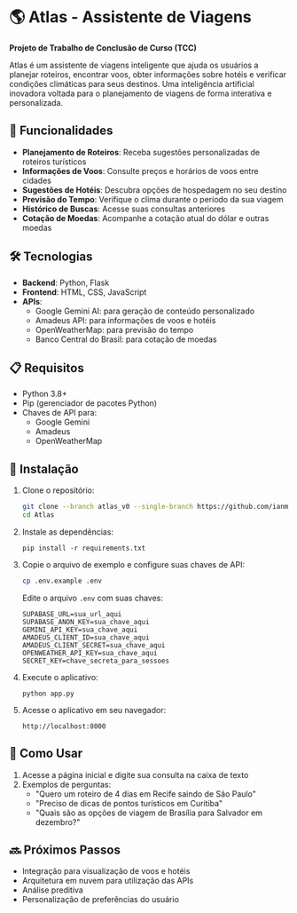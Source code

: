 # 🌎 Atlas - Assistente de Viagens

**Projeto de Trabalho de Conclusão de Curso (TCC)**

Atlas é um assistente de viagens inteligente que ajuda os usuários a planejar roteiros, encontrar voos, obter informações sobre hotéis e verificar condições climáticas para seus destinos. Uma inteligência artificial inovadora voltada para o planejamento de viagens de forma interativa e personalizada.

## 🚀 Funcionalidades

- **Planejamento de Roteiros**: Receba sugestões personalizadas de roteiros turísticos
- **Informações de Voos**: Consulte preços e horários de voos entre cidades
- **Sugestões de Hotéis**: Descubra opções de hospedagem no seu destino
- **Previsão do Tempo**: Verifique o clima durante o período da sua viagem
- **Histórico de Buscas**: Acesse suas consultas anteriores
- **Cotação de Moedas**: Acompanhe a cotação atual do dólar e outras moedas

## 🛠️ Tecnologias

- **Backend**: Python, Flask
- **Frontend**: HTML, CSS, JavaScript
- **APIs**:
  - Google Gemini AI: para geração de conteúdo personalizado
  - Amadeus API: para informações de voos e hotéis
  - OpenWeatherMap: para previsão do tempo
  - Banco Central do Brasil: para cotação de moedas

## 📋 Requisitos

- Python 3.8+
- Pip (gerenciador de pacotes Python)
- Chaves de API para:
  - Google Gemini
  - Amadeus
  - OpenWeatherMap

## 🔧 Instalação

1. Clone o repositório:
   ```bash
   git clone --branch atlas_v0 --single-branch https://github.com/ianmello/Atlas.git
   cd Atlas
   ```

2. Instale as dependências:
   ```
   pip install -r requirements.txt
   ```

3. Copie o arquivo de exemplo e configure suas chaves de API:
   ```bash
   cp .env.example .env
   ```
   
   Edite o arquivo `.env` com suas chaves:
   ```env
   SUPABASE_URL=sua_url_aqui
   SUPABASE_ANON_KEY=sua_chave_aqui
   GEMINI_API_KEY=sua_chave_aqui
   AMADEUS_CLIENT_ID=sua_chave_aqui
   AMADEUS_CLIENT_SECRET=sua_chave_aqui
   OPENWEATHER_API_KEY=sua_chave_aqui
   SECRET_KEY=chave_secreta_para_sessoes
   ```

4. Execute o aplicativo:
   ```
   python app.py
   ```

5. Acesse o aplicativo em seu navegador:
   ```
   http://localhost:8000
   ```

## 📱 Como Usar

1. Acesse a página inicial e digite sua consulta na caixa de texto
2. Exemplos de perguntas:
   - "Quero um roteiro de 4 dias em Recife saindo de São Paulo"
   - "Preciso de dicas de pontos turísticos em Curitiba"
   - "Quais são as opções de viagem de Brasília para Salvador em dezembro?"

## 🔜 Próximos Passos

- Integração para visualização de voos e hotéis
- Arquitetura em nuvem para utilização das APIs
- Análise preditiva
- Personalização de preferências do usuário
